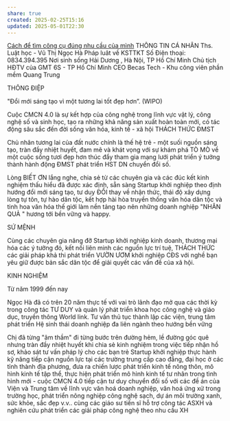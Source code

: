 ```yaml
---
share: true
created: 2025-02-25T15:16
updated: 2025-05-01T22:30
---
```

[Cách để tìm công cụ đúng nhu cầu của mình](../../%F0%9F%93%9CT%C3%A0i%20nguy%C3%AAn/Gi%E1%BA%A3i%20ph%C3%A1p%20k%E1%BB%B9%20thu%E1%BA%ADt/C%C3%A1ch%20%C4%91%E1%BB%83%20t%C3%ACm%20c%C3%B4ng%20c%E1%BB%A5%20%C4%91%C3%BAng%20nhu%20c%E1%BA%A7u%20c%E1%BB%A7a%20m%C3%ACnh.md)
THÔNG TIN CÁ NHÂN
Ths. Luật học - Vũ Thị Ngọc Hà
Pháp luât về KSTTKT
Số Điện thoại: 0834.394.395
Nơi sinh sống Hải Dương , Hà Nội, TP Hồ Chí Minh 
Chủ tịch HĐTV của GMT 6S -  TP Hồ Chí Minh
CEO Becas Tech - Khu công viên phần mềm Quang Trung

THÔNG ĐIỆP

"Đổi mới sáng tạo vì một tương lai tốt đẹp hơn”. (WIPO)

Cuộc CMCN 4.0 là sự kết hợp của công nghệ trong lĩnh vực vật lý, công nghệ số và sinh học, tạo ra những khả năng sản xuất hoàn toàn mới, có tác động sâu sắc đến đời sống văn hóa, kinh tế - xã hội THÁCH THỨC ĐMST

Chủ nhân tương lai của đất nước chính là thế hệ trẻ - một suối nguồn sáng tạo, tràn đầy nhiệt huyết, đam mê và khát vọng với sự khám phá TÒ MÒ về một cuộc sống tươi đẹp hơn thúc đẩy tham gia mạng lưới phát triển ý tưởng thành hành động ĐMST phát triển HST DN chuyển đổi số.

Lòng BIẾT ƠN lắng nghe, chia sẻ từ các chuyên gia và các đúc kết kinh nghiệm thấu hiểu đã được xác định, sẵn sàng Startup khởi nghiệp theo định hướng đổi mới sáng tạo, tư duy ĐỔI thay về nhận thức, thái độ xây dựng lòng tự tôn, tự hào dân tộc, kết hợp hài hòa truyền thống văn hóa dân tộc và tinh hoa văn hóa thế giới làm nền tảng tạo nên những doanh nghiệp "NHÂN QUẢ " hương tới bền vững và happy.

SỨ MỆNH

Cùng các chuyên gia nâng đỡ Startup khởi nghiệp kinh doanh, thương mại hóa các ý tưởng đó, kết nối liên minh các nguồn lực trí tuệ, THÁCH THỨC các giải pháp khả thi phát triển VƯỜN ƯƠM khởi nghiệp CĐS với nghề bạn yêu giữ được bản sắc dân tộc để giải quyết các vấn đề của xã hội.   

KINH NGHIỆM

Từ năm 1999 đến nay

Ngọc Hà đã có trên 20 năm thực tế với vai trò lãnh đạo mở qua các thời kỳ trong công tác TƯ DUY và quản lý phát triển khoa học công nghệ và giáo dục, truyền thông World link. Tư vấn thủ tục thành lập các viện, trung tâm phát triển Hệ sinh thái doanh nghiệp đa liên ngành theo hướng bền vững

Chị đã từng "âm thầm" đi từng bước trên đường hẻm, lề đường góc quê nhưng tràn đầy nhiệt huyết khi chia sẻ kinh nghiệm trong việc tiếp nhận hồ sơ, khảo sát tư vấn pháp lý cho các bạn trẻ Startup khởi nghiệp thực hành kỹ năng tiếp cận nguồn lực tại các trường trung cấp cao đẳng, đại học ở các tỉnh thành địa phương, đưa ra chiến lược phát triển kinh tế nông thôn, mô hình kinh tế tập thể, thực hiện phát triển mô hình kinh tế tư nhân trong tình hình mới - cuộc CMCN 4.0 tiếp cận tư duy chuyển đổi số với các đề án của Viện và Trung tâm về lĩnh vực văn hoá doanh nghiệp, văn hoá ứng xử trong trường học, phát triển nông nghiệp công nghệ sạch, dự án môi trường xanh, sức khỏe, sắc đẹp v.v.. cùng các giáo sư tiến sĩ hỗ trợ công tác ASXH và nghiên cứu phát triển các giải pháp công nghệ theo nhu cầu XH